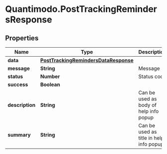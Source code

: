 # Quantimodo.PostTrackingRemindersResponse

## Properties
Name | Type | Description | Notes
------------ | ------------- | ------------- | -------------
**data** | [**PostTrackingRemindersDataResponse**](PostTrackingRemindersDataResponse.md) |  | [optional] 
**message** | **String** | Message | [optional] 
**status** | **Number** | Status code | 
**success** | **Boolean** |  | 
**description** | **String** | Can be used as body of help info popup | [optional] 
**summary** | **String** | Can be used as title in help info popup | [optional] 


